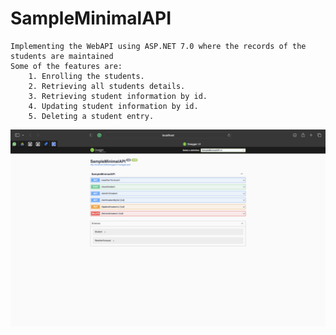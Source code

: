 # SampleMinimalAPI
    Implementing the WebAPI using ASP.NET 7.0 where the records of the students are maintained
    Some of the features are: 
        1. Enrolling the students.
        2. Retrieving all students details.
        3. Retrieving student information by id.
        4. Updating student information by id.
        5. Deleting a student entry.
        
 <img width="1440" alt="Overview" src="https://github.com/KsRenu/SampleMinimalAPI/blob/main/Screenshots/Overview.png">

        
        
        

